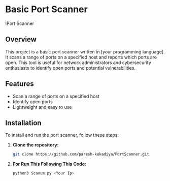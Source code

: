 # Basic Port Scanner

!Port Scanner

## Overview

This project is a basic port scanner written in [your programming language]. It scans a range of ports on a specified host and reports which ports are open. This tool is useful for network administrators and cybersecurity enthusiasts to identify open ports and potential vulnerabilities.

## Features

- Scan a range of ports on a specified host
- Identify open ports
- Lightweight and easy to use

## Installation

To install and run the port scanner, follow these steps:

1. **Clone the repository:**
   ```bash
   git clone https://github.com/paresh-kukadiya/PortScanner.git

1. **For Run This Following This Code:**
   ```bash
   python3 Scanum.py <Your Ip>
